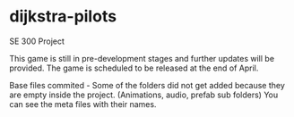 # dijkstra-pilots
SE 300 Project

This game is still in pre-development stages and further updates will be provided.
The game is scheduled to be released at the end of April. 

Base files commited - Some of the folders did not get added because they are empty inside the project. (Animations, audio, prefab sub folders) You can see the meta files with their names.
